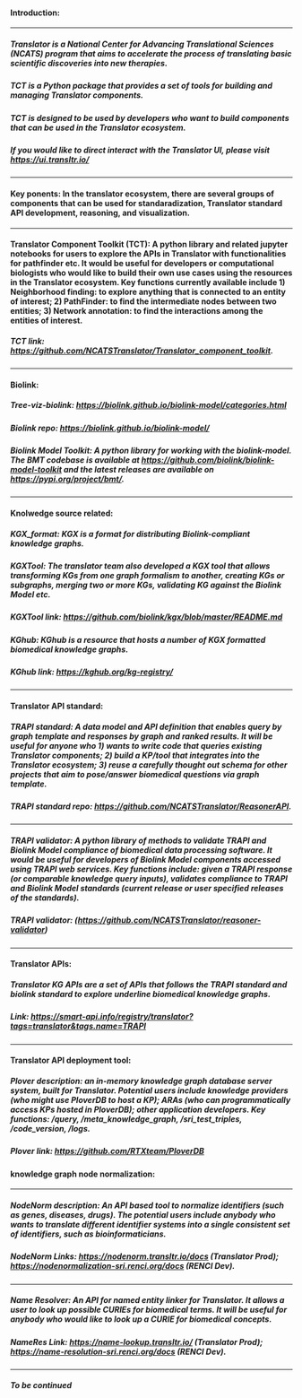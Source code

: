 #### Introduction:
----------------------------------------------------------------------------------------------------
##### Translator is a National Center for Advancing Translational Sciences (NCATS) program that aims to accelerate the process of translating basic scientific discoveries into new therapies.
##### TCT is a Python package that provides a set of tools for building and managing Translator components.
##### TCT is designed to be used by developers who want to build components that can be used in the Translator ecosystem.
##### If you would like to direct interact with the Translator UI, please visit https://ui.transltr.io/
----------------------------------------------------------------------------------------------------
#### Key ponents: In the translator ecosystem, there are several groups of components that can be used for standaradization, Translator standard API development, reasoning, and visualization.
----------------------------------------------------------------------------------------------------
#### Translator Component Toolkit (TCT): A python library and related jupyter notebooks for users to explore the APIs in Translator with functionalities for pathfinder etc. It would be useful for developers or computational biologists who would like to build their own use cases using the resources in the Translator ecosystem. Key functions currently available include 1) Neighborhood finding: to explore anything that is connected to an entity of interest;  2) PathFinder: to find the intermediate nodes between two entities; 3) Network annotation: to find the interactions among the entities of interest. 
##### TCT link: https://github.com/NCATSTranslator/Translator_component_toolkit. 
----------------------------------------------------------------------------------------------------
#### Biolink:
##### Tree-viz-biolink: https://biolink.github.io/biolink-model/categories.html
##### Biolink repo: https://biolink.github.io/biolink-model/
##### Biolink Model Toolkit: A python library for working with the biolink-model. The BMT codebase is available at https://github.com/biolink/biolink-model-toolkit and the latest releases are available on https://pypi.org/project/bmt/. 
----------------------------------------------------------------------------------------------------
####  Knolwedge source related:
##### KGX_format: KGX is a format for distributing Biolink-compliant knowledge graphs. 

##### KGXTool: The translator team also developed a KGX tool that allows transforming KGs from one graph formalism to another, creating KGs or subgraphs, merging two or more KGs, validating KG against the Biolink Model etc. 
##### KGXTool link: https://github.com/biolink/kgx/blob/master/README.md

##### KGhub: KGhub is a resource that hosts a number of KGX formatted biomedical knowledge graphs. 
##### KGhub link: https://kghub.org/kg-registry/
----------------------------------------------------------------------------------------------------
#### Translator API standard:
##### TRAPI standard: A data model and API definition that enables query by graph template and responses by graph and ranked results. It will be useful for anyone who 1) wants to write code that queries existing Translator components; 2) build a KP/tool that integrates into the Translator ecosystem; 3) reuse a carefully thought out schema for other projects that aim to pose/answer biomedical questions via graph template. 
##### TRAPI standard repo: https://github.com/NCATSTranslator/ReasonerAPI. 
----------------------------------------------------------------------------------------------------
##### TRAPI validator: A python library of methods to validate TRAPI and Biolink Model compliance of biomedical data processing software. It would be useful for developers of Biolink Model components accessed using TRAPI web services. Key functions include: given a TRAPI response (or comparable knowledge query inputs), validates compliance to TRAPI and Biolink Model standards (current release or user specified releases of the standards). 
##### TRAPI validator: (https://github.com/NCATSTranslator/reasoner-validator)
----------------------------------------------------------------------------------------------------
#### Translator APIs:
##### Translator KG APIs are a set of APIs that follows the TRAPI standard and biolink standard to explore underline biomedical knowledge graphs. 
##### Link: https://smart-api.info/registry/translator?tags=translator&tags.name=TRAPI
----------------------------------------------------------------------------------------------------
#### Translator API deployment tool:
##### Plover description: an in-memory knowledge graph database server system, built for Translator. Potential users include knowledge providers (who might use PloverDB to host a KP); ARAs (who can programmatically access KPs hosted in PloverDB); other application developers. Key functions: /query, /meta_knowledge_graph, /sri_test_triples, /code_version, /logs. 
##### Plover link: https://github.com/RTXteam/PloverDB
#### knowledge graph node normalization:
----------------------------------------------------------------------------------------------------
##### NodeNorm description: An API based tool to normalize identifiers (such as genes, diseases, drugs). The potential users include anybody who wants to translate different identifier systems into a single consistent set of identifiers, such as bioinformaticians.  
##### NodeNorm Links: https://nodenorm.transltr.io/docs (Translator Prod); https://nodenormalization-sri.renci.org/docs (RENCI Dev).
----------------------------------------------------------------------------------------------------
##### Name Resolver: An API for named entity linker for Translator. It allows a user to look up possible CURIEs for biomedical terms. It will be useful for anybody who would like to look up a CURIE for biomedical concepts. 
##### NameRes Link: https://name-lookup.transltr.io/ (Translator Prod); https://name-resolution-sri.renci.org/docs (RENCI Dev). 
----------------------------------------------------------------------------------------------------
##### To be continued